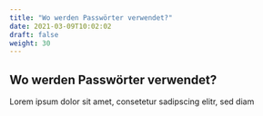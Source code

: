 ```yaml
---
title: "Wo werden Passwörter verwendet?"
date: 2021-03-09T10:02:02
draft: false
weight: 30
---
```

## Wo werden Passwörter verwendet?

Lorem ipsum dolor sit amet, consetetur sadipscing elitr, sed diam 